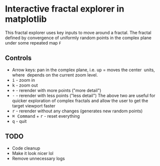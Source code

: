 # Interactive fractal explorer in matplotlib
This fractal explorer uses key inputs to move around a fractal. The fractal defined by convergence of uniformly random points in the complex plane under some repeated map `F`

## Controls
- Arrow keys: pan in the complex plane, i.e. <kbd>up</kbd> = moves the center <math>+k*i</math> units, where <math>k</math> depends on the current zoom level.
- <kbd>i</kbd> - zoom in
- <kbd>k</kbd> - zoom out
- <kbd>+</kbd> - rerender with more points ("more detail")
- <kbd>-</kbd> - rerender with less points ("less detail")
The above two are useful for quicker exploration of complex fractals and allow the user to get the target viewport faster
- <kbd>r</kbd> - rerender without any changes (generates new random points)
- <kbd>⌘ Command</kbd> + <kbd>r</kbd> - reset everything
- <kbd>q</kbd> - quit

## TODO
- Code cleanup
- Make it look nicer lol
- Remove unnecessary logs